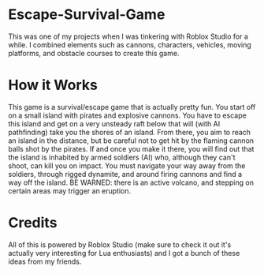 # Escape-Survival-Game
This was one of my projects when I was tinkering with Roblox Studio for a while. I combined elements such as cannons, characters, vehicles, moving platforms, and obstacle courses to create this game.
# How it Works
This game is a survival/escape game that is actually pretty fun. You start off on a small island with pirates and explosive cannons. You have to escape this island and get on a  very unsteady raft below that will (with AI pathfinding) take you the shores of an island. From there, you aim to reach an island in the distance, but be careful not to get hit by the flaming cannon balls shot by the pirates. If and once you make it there, you will find out that the island is inhabited by armed soldiers (AI) who, although they can't shoot, can kill you on impact. You must navigate your way away from the soldiers, through rigged dynamite, and around firing cannons and find a way off the island. BE WARNED: there is an active volcano, and stepping on certain areas may trigger an eruption.
# Credits
All of this is powered by Roblox Studio (make sure to check it out it's actually very interesting for Lua enthusiasts) and I got a bunch of these ideas from my friends.
